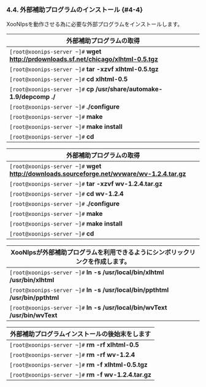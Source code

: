### 4.4. 外部補助プログラムのインストール {#4-4}

XooNIpsを動作させる為に必要な外部プログラムをインストールします。

| 外部補助プログラムの取得 |
| --- |
| `[root@xoonips-server ~]#` **wget http://prdownloads.sf.net/chicago/xlhtml-0.5.tgz** |
| `[root@xoonips-server ~]#` **tar -xzvf xlhtml-0.5.tgz** | ← 取得ファイルの展開 |
| `[root@xoonips-server ~]#` **cd xlhtml-0.5** |
| `[root@xoonips-server ~]#` **cp /usr/share/automake-1.9/depcomp ./** | ← 必要なファイルをコピー |
| `[root@xoonips-server ~]#` **./configure** | ← configureの実行 |
| `[root@xoonips-server ~]#` **make** | ← makeの実行 |
| `[root@xoonips-server ~]#` **make install** | ← インストールの実行 |
| `[root@xoonips-server ~]#` **cd** | ← 展開ディレクトリから抜ける |

| 外部補助プログラムの取得 |
| --- |
| `[root@xoonips-server ~]#` **wget http://downloads.sourceforge.net/wvware/wv-1.2.4.tar.gz** |
| `[root@xoonips-server ~]#` **tar -xzvf wv-1.2.4.tar.gz** | ← 取得ファイルの展開 |
| `[root@xoonips-server ~]#` **cd wv-1.2.4** |
| `[root@xoonips-server ~]#` **./configure** | ← configureの実行 |
| `[root@xoonips-server ~]#` **make** | ← makeの実行 |
| `[root@xoonips-server ~]#` **make install** | ← インストールの実行 |
| `[root@xoonips-server ~]#` **cd** | ← 展開ディレクトリから抜ける |

| XooNIpsが外部補助プログラムを利用できるようにシンボリックリンクを作成します。 |
| --- |
| `[root@xoonips-server ~]#` **ln -s /usr/local/bin/xlhtml /usr/bin/xlhtml** |
| `[root@xoonips-server ~]#` **ln -s /usr/local/bin/ppthtml /usr/bin/ppthtml** |
| `[root@xoonips-server ~]#` **ln -s /usr/local/bin/wvText /usr/bin/wvText** |

| 外部補助プログラムインストールの後始末をします |
| --- |
| `[root@xoonips-server ~]#` **rm -rf xlhtml-0.5** |
| `[root@xoonips-server ~]#` **rm -rf wv-1.2.4** |
| `[root@xoonips-server ~]#` **rm -f xlhtml-0.5.tgz** |
| `[root@xoonips-server ~]#` **rm -f wv-1.2.4.tar.gz** |